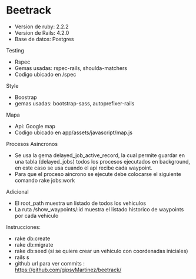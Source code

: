 # Beetrack

- Version de ruby: 2.2.2
- Version de Rails: 4.2.0
- Base de datos: Postgres

Testing
  - Rspec
  - Gemas usadas: rspec-rails, shoulda-matchers
  - Codigo ubicado en /spec

Style
  - Boostrap
  - gemas usadas: bootstrap-sass, autoprefixer-rails

Mapa
  - Api: Google map
  - Codigo ubicado en app/assets/javascript/map.js

Procesos Asincronos
  - Se usa la gema delayed_job_active_record, la cual permite guardar en una tabla (delayed_jobs) todos los procesos ejecutados en background, en este caso se usa cuando el api recibe cada waypoint.
  - Para que el proceso aincrono se ejecute debe colocarse el siguiente comando rake jobs:work

Adicional
  - El root_path muestra un listado de todos los vehiculos
  - La ruta /show_waypoints/:id muestra el listado historico de waypoints por cada vehiculo

Instrucciones:
  - rake db:create
  - rake db:migrate
  - rake db:seed  (si se quiere crear un vehiculo con coordenadas iniciales)
  - rails s
  - github url para ver commits : https://github.com/gipsyMartinez/beetrack/

